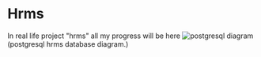 # Hrms
In real life project "hrms" all my progress will be here
![postgresql diagram](https://user-images.githubusercontent.com/74877119/216108341-e0fcde30-d9db-4c1a-924d-0f9ac27dfaa8.png)
(postgresql hrms database diagram.)
